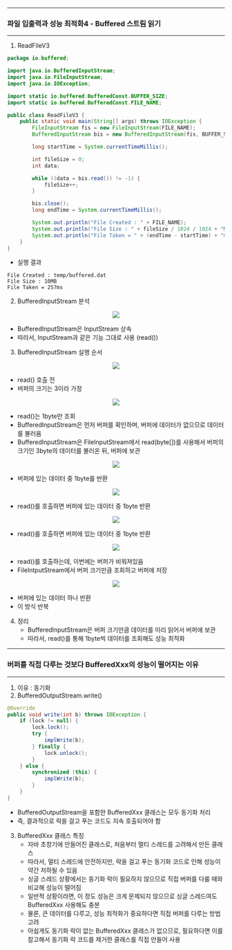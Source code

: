 -----
### 파일 입출력과 성능 최적화4 - Buffered 스트림 읽기
-----
1. ReadFileV3
```java
package io.buffered;

import java.io.BufferedInputStream;
import java.io.FileInputStream;
import java.io.IOException;

import static io.buffered.BufferedConst.BUFFER_SIZE;
import static io.buffered.BufferedConst.FILE_NAME;

public class ReadFileV3 {
    public static void main(String[] args) throws IOException {
        FileInputStream fis = new FileInputStream(FILE_NAME);
        BufferedInputStream bis = new BufferedInputStream(fis, BUFFER_SIZE);

        long startTime = System.currentTimeMillis();

        int fileSize = 0;
        int data;

        while ((data = bis.read()) != -1) {
            fileSize++;
        }

        bis.close();
        long endTime = System.currentTimeMillis();

        System.out.println("File Created : " + FILE_NAME);
        System.out.println("File Size : " + fileSize / 1024 / 1024 + "MB");
        System.out.println("File Taken = " + (endTime - startTime) + "ms");
    }
}
```
  - 실행 결과
```
File Created : temp/buffered.dat
File Size : 10MB
File Taken = 257ms
```

2. BufferedInputStream 분석
<div align="center">
<img src="https://github.com/user-attachments/assets/58d97562-8830-48ce-92f7-275910f65090">
</div>

  - BufferedInputStream은 InputStream 상속
  - 따라서, InputStream과 같은 기능 그대로 사용 (read())

3. BufferedInputStream 실행 순서
<div align="center">
<img src="https://github.com/user-attachments/assets/dddd464b-5be4-4474-8883-1fc21e1a0f06">
</div>

  - read() 호출 전
  - 버퍼의 크기는 3이라 가정

<div align="center">
<img src="https://github.com/user-attachments/assets/c3df5513-64e4-44a6-b298-f118d02be44b">
</div>

  - read()는 1byte만 조회
  - BufferedInputStream은 먼저 버퍼를 확인하며, 버퍼에 데이터가 없으므로 데이터를 불러옴
  - BufferedInputStream은 FileInputStream에서 read(byte[])를 사용해서 버퍼의 크기인 3byte의 데이터를 불러온 뒤, 버퍼에 보관

<div align="center">
<img src="https://github.com/user-attachments/assets/008b0c88-fb8a-467e-a032-639a47607072">
</div>

  - 버퍼에 있는 데이터 중 1byte를 반환

<div align="center">
<img src="https://github.com/user-attachments/assets/1935306d-5551-4634-93f7-42334e9a3fa9">
</div>

  - read()를 호출하면 버퍼에 있는 데이터 중 1byte 반환

<div align="center">
<img src="https://github.com/user-attachments/assets/8d52bfc6-6a0d-4fca-8d32-defc2a924fcb">
</div>

  - read()를 호출하면 버퍼에 있는 데이터 중 1byte 반환

<div align="center">
<img src="https://github.com/user-attachments/assets/95f30851-cdda-4197-a049-b02790400d31">
</div>

  - read()를 호출하는데, 이번에는 버퍼가 비워져있음
  - FileIntputStream에서 버퍼 크기만큼 조회하고 버퍼에 저장

<div align="center">
<img src="https://github.com/user-attachments/assets/4c9dae38-f8df-4ebe-a436-422162a98982">
</div>

  - 버퍼에 있는 데이터 하나 반환
  - 이 방식 반복

4. 정리
   - BufferedInputStream은 버퍼 크기만큼 데이터를 미리 읽어서 버퍼에 보관
   - 따라서, read()를 통해 1byte씩 데이터를 조회해도 성능 최적화

-----
### 버퍼를 직접 다루는 것보다 BufferedXxx의 성능이 떨어지는 이유
-----
1. 이유 : 동기화
2. BufferedOutputStream.write()
```java
@Override
public void write(int b) throws IOException {
    if (lock != null) {
        lock.lock();
        try {
            implWrite(b);
        } finally {
            lock.unlock();
        }
    } else {
        synchronized (this) {
            implWrite(b);
        }
    }
}
```

   - BufferedOutputStream을 포함한 BufferedXxx 클래스는 모두 동기화 처리
   - 즉, 결과적으로 락을 걸고 푸는 코드도 지속 호출되어야 함

3. BufferedXxx 클래스 특징
   - 자바 초창기에 만들어진 클래스로, 처음부터 멀티 스레드를 고려해서 만든 클래스
   - 따라서, 멀티 스레드에 안전하지만, 락을 걸고 푸는 동기화 코드로 인해 성능이 약간 저하될 수 있음
   - 싱글 스레드 상황에서는 동기화 락이 필요하지 않으므로 직접 버퍼를 다룰 때와 비교해 성능이 떨어짐
   - 일반적 상황이라면, 이 정도 성능은 크게 문제되지 않으므로 싱글 스레드여도 BufferedXxx 사용해도 충분
   - 물론, 큰 데이터를 다루고, 성능 최적화가 중요하다면 직접 버퍼를 다루는 방법 고려
   - 아쉽게도 동기화 락이 없는 BufferedXxx 클래스가 없으므로, 필요하다면 이를 참고해서 동기화 락 코드를 제거한 클래스를 직접 만들어 사용
